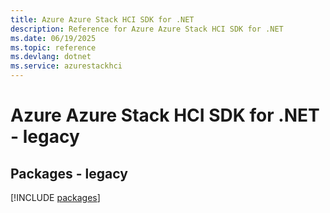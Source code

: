 ```yaml
---
title: Azure Azure Stack HCI SDK for .NET
description: Reference for Azure Azure Stack HCI SDK for .NET
ms.date: 06/19/2025
ms.topic: reference
ms.devlang: dotnet
ms.service: azurestackhci
---
```

# Azure Azure Stack HCI SDK for .NET - legacy
## Packages - legacy
[!INCLUDE [packages](azure-stack-hci-index.md)]